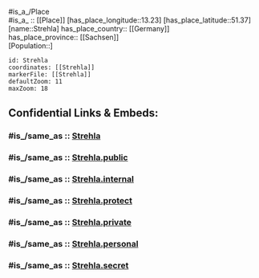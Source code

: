 ﻿---
confidential: public
isDeleted: false
location:
- 51.37
- 13.23
mapmarker: city
mapzoom:
- 7
- 12
SpocWebEntityId: 34616
tags:
- geo/City
type: City
---

#is_a_/Place  
#is_a_ :: [[Place]] 
[has_place_longitude::13.23] 
[has_place_latitude::51.37] 
[name::Strehla] 
has_place_country:: [[Germany]]  
has_place_province:: [[Sachsen]]  
[Population::] 



```leaflet
id: Strehla
coordinates: [[Strehla]] 
markerFile: [[Strehla]] 
defaultZoom: 11 
maxZoom: 18
```


## Confidential Links & Embeds: 

### #is_/same_as :: [Strehla](/_Standards/Earth/Continent/Europe/Europe~Central/Germany/Germany~East/Sachsen/counties~Sachsen/Meißen/cities~Meißen/Strehla.md) 

### #is_/same_as :: [Strehla.public](/_public/Earth/Continent/Europe/Europe~Central/Germany/Germany~East/Sachsen/counties~Sachsen/Meißen/cities~Meißen/Strehla.public.md) 

### #is_/same_as :: [Strehla.internal](/_internal/Earth/Continent/Europe/Europe~Central/Germany/Germany~East/Sachsen/counties~Sachsen/Meißen/cities~Meißen/Strehla.internal.md) 

### #is_/same_as :: [Strehla.protect](/_protect/Earth/Continent/Europe/Europe~Central/Germany/Germany~East/Sachsen/counties~Sachsen/Meißen/cities~Meißen/Strehla.protect.md) 

### #is_/same_as :: [Strehla.private](/_private/Earth/Continent/Europe/Europe~Central/Germany/Germany~East/Sachsen/counties~Sachsen/Meißen/cities~Meißen/Strehla.private.md) 

### #is_/same_as :: [Strehla.personal](/_personal/Earth/Continent/Europe/Europe~Central/Germany/Germany~East/Sachsen/counties~Sachsen/Meißen/cities~Meißen/Strehla.personal.md) 

### #is_/same_as :: [Strehla.secret](/_secret/Earth/Continent/Europe/Europe~Central/Germany/Germany~East/Sachsen/counties~Sachsen/Meißen/cities~Meißen/Strehla.secret.md)


